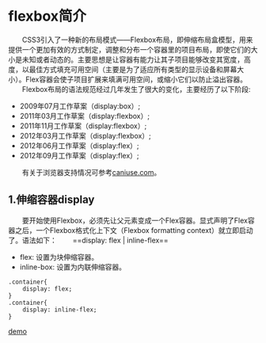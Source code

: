 # flexbox简介

　　CSS3引入了一种新的布局模式——Flexbox布局，即伸缩布局盒模型，用来提供一个更加有效的方式制定，调整和分布一个容器里的项目布局，即使它们的大小是未知或者动态的。主要思想是让容器有能力让其子项目能够改变其宽度，高度，以最佳方式填充可用空间（主要是为了适应所有类型的显示设备和屏幕大小）。Flex容器会使子项目扩展来填满可用空间，或缩小它们以防止溢出容器。
&emsp;&emsp;Flexbox布局的语法规范经过几年发生了很大的变化，主要经历了以下阶段:
* 2009年07月工作草案（display:box）;
* 2011年03月工作草案（display:flexbox）;
* 2011年11月工作草案（display:flexbox）;
* 2012年03月工作草案（display:flexbox）;
* 2012年06月工作草案（display:flex）;
* 2012年09月工作草案（display:flex）;

&emsp;&emsp;有关于浏览器支持情况可参考[caniuse.com](http://caniuse.com/)。

## 1.伸缩容器display
&emsp;&emsp;要开始使用Flexbox，必须先让父元素变成一个Flex容器。显式声明了Flex容器之后，一个Flexbox格式化上下文（Flexbox formatting context）就立即启动了。语法如下：
&emsp;&emsp;==display: flex | inline-flex==

 - flex: 设置为块伸缩容器。
 - inline-box: 设置为内联伸缩容器。

```css?linenums
.container{
	display: flex;
}
.container{
	display: inline-flex;
}
```
[demo](http://htmlpreview.github.io/?https://github.com/Vincken/flexbox/blob/master/flex%20demo/1.html)